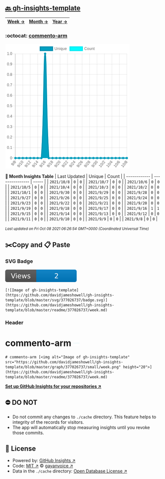 ## [🔙 gh-insights-template](https://github.com/davidjameshowell/gh-insights-template)
| [**Week →**](https://github.com/davidjameshowell/gh-insights-template/blob/master/readme/377026737/week.md) | [**Month →**](https://github.com/davidjameshowell/gh-insights-template/blob/master/readme/377026737/month.md) | [**Year →**](https://github.com/davidjameshowell/gh-insights-template/blob/master/readme/377026737/year.md) |
 | ------------ | --------------- | ----- |

### :octocat: [commento-arm](https://github.com/davidjameshowell/commento-arm)
![Image of gh-insights-template](https://github.com/davidjameshowell/gh-insights-template/blob/master/graph/377026737/large/month.png)

**:calendar: Month Insights Table**
| Last Updated | Unique | Count |
 | ------------ | --------------- | ----- |
 | `2021/10/8` |  `0` | `0` |
 | `2021/10/7` |  `0` | `0` |
 | `2021/10/6` |  `0` | `0` |
 | `2021/10/5` |  `0` | `0` |
 | `2021/10/4` |  `0` | `0` |
 | `2021/10/3` |  `0` | `0` |
 | `2021/10/2` |  `0` | `0` |
 | `2021/10/1` |  `0` | `0` |
 | `2021/9/30` |  `0` | `0` |
 | `2021/9/29` |  `0` | `0` |
 | `2021/9/28` |  `0` | `0` |
 | `2021/9/27` |  `0` | `0` |
 | `2021/9/26` |  `0` | `0` |
 | `2021/9/25` |  `0` | `0` |
 | `2021/9/24` |  `0` | `0` |
 | `2021/9/23` |  `0` | `0` |
 | `2021/9/22` |  `0` | `0` |
 | `2021/9/21` |  `0` | `0` |
 | `2021/9/20` |  `0` | `0` |
 | `2021/9/19` |  `0` | `0` |
 | `2021/9/18` |  `0` | `0` |
 | `2021/9/17` |  `0` | `0` |
 | `2021/9/16` |  `1` | `1` |
 | `2021/9/15` |  `0` | `0` |
 | `2021/9/14` |  `0` | `0` |
 | `2021/9/13` |  `0` | `0` |
 | `2021/9/12` |  `0` | `0` |
 | `2021/9/11` |  `0` | `0` |
 | `2021/9/10` |  `0` | `0` |
 | `2021/9/9` |  `0` | `0` |
 | `2021/9/8` |  `0` | `0` |

<small><i>Last updated on Fri Oct 08 2021 06:26:54 GMT+0000 (Coordinated Universal Time)</i></small>

## ✂️Copy and 📋 Paste
### SVG Badge
[![Image of gh-insights-template](https://github.com/davidjameshowell/gh-insights-template/blob/master/svg/377026737/badge.svg)](https://github.com/davidjameshowell/gh-insights-template/blob/master/readme/377026737/week.md)
```readme
[![Image of gh-insights-template](https://github.com/davidjameshowell/gh-insights-template/blob/master/svg/377026737/badge.svg)](https://github.com/davidjameshowell/gh-insights-template/blob/master/readme/377026737/week.md)
```
### Header
# commento-arm [<img alt="Image of gh-insights-template" src="https://github.com/davidjameshowell/gh-insights-template/blob/master/graph/377026737/small/week.png" height="20">](https://github.com/davidjameshowell/gh-insights-template/blob/master/readme/377026737/week.md)
```readme
# commento-arm [<img alt="Image of gh-insights-template" src="https://github.com/davidjameshowell/gh-insights-template/blob/master/graph/377026737/small/week.png" height="20">](https://github.com/davidjameshowell/gh-insights-template/blob/master/readme/377026737/week.md)
```
[**Set up GitHub Insights for your repositories ↗️**](https://github.com/gayanvoice/github-insights)
## ⛔ DO NOT
- Do not commit any changes to `./cache` directory. This feature helps to integrity of the records for visitors.
- The app will automatically stop measuring insights until you revoke those commits.
## 📄 License
- Powered by: [GitHub Insights ↗️](https://github.com/gayanvoice/github-insights)
- Code: [MIT ↗️](./LICENSE) © [gayanvoice ↗️](https://github.com/gayanvoice)
- Data in the `./cache` directory: [Open Database License ↗️](https://opendatacommons.org/licenses/odbl/1-0/)